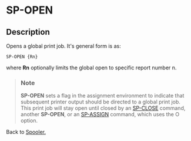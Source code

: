 # SP-OPEN

<PageHeader />

## Description

Opens a global print job. It's general form is as:

```
SP-OPEN {Rn}
```

where **Rn** optionally limits the global open to specific report number n.

> ### Note
>
> **SP-OPEN** sets a flag in the assignment environment to indicate that subsequent printer output should be directed to a global print job. This print job will stay open until closed by an [SP-CLOSE](./../sp-close) command, another **SP-OPEN**, or an [SP-ASSIGN](./../sp-assign) command, which uses the O option.

Back to [Spooler.](./../jbase-spooler)

  
<PageFooter />

